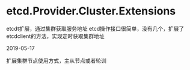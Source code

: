 # etcd.Provider.Cluster.Extensions
etcdt扩展，通过集群获取服务地址
  etcd操作接口很简单，没有几个，扩展了etcdclient的方法，实现定时获取集群地址  
  
  2019-05-17
   
   扩展集群节点使用方式，主从节点或者轮训
  
  
